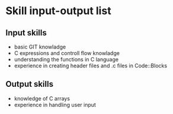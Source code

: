 # Skill input-output list

## Input skills
- basic GIT knowladge
- C expressions and controll flow knowladge
- understanding the functions in C language
- experience in creating header files and .c files in Code::Blocks

## Output skills
- knowledge of C arrays
- experience in handling user input
